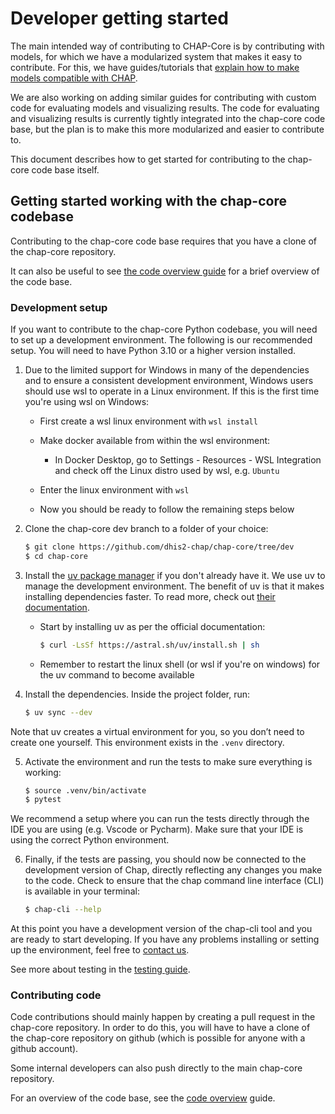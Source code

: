 # Developer getting started

The main intended way of contributing to CHAP-Core is by contributing with models, for which we have a modularized system that makes it easy to contribute.
For this, we have guides/tutorials that [explain how to make models compatible with CHAP](../external_models/making_external_models_compatible.rst).

We are also working on adding similar guides for contributing with custom code for evaluating models and visualizing results.
The code for evaluating and visualizing results is currently tightly integrated into the chap-core code base, but the plan is to 
make this more modularized and easier to contribute to.

This document describes how to get started for contributing to the chap-core code base itself. 


## Getting started working with the chap-core codebase

Contributing to the chap-core code base requires that you have a clone of the chap-core repository.

It can also be useful to see [the code overview guide](code_overview.rst) for a brief overview of the code base.

### Development setup

If you want to contribute to the chap-core Python codebase, you will need to set up a development environment. 
The following is our recommended setup. You will need to have Python 3.10 or a higher version installed.

1. Due to the limited support for Windows in many of the dependencies and to ensure a consistent development environment, 
Windows users should use wsl to operate in a Linux environment. If this is the first time you're using wsl on Windows:

    * First create a wsl linux environment with `wsl install`

    * Make docker available from within the wsl environment:

      * In Docker Desktop, go to Settings - Resources - WSL Integration and check off the Linux distro used by wsl, e.g. `Ubuntu`

    * Enter the linux environment with `wsl`

    * Now you should be ready to follow the remaining steps below

2. Clone the chap-core dev branch to a folder of your choice:

    ```bash
    $ git clone https://github.com/dhis2-chap/chap-core/tree/dev
    $ cd chap-core
    ```

3. Install the [uv package manager](https://docs.astral.sh/uv/getting-started/installation/) if you don't already have it. 
We use uv to manage the development environment. 
The benefit of uv is that it makes installing dependencies faster. 
To read more, check out [their documentation](https://docs.astral.sh/uv/getting-started/installation/).

    * Start by installing uv as per the official documentation:

      ```bash
      $ curl -LsSf https://astral.sh/uv/install.sh | sh
      ```

    * Remember to restart the linux shell (or wsl if you're on windows) for the uv command to become available

4. Install the dependencies. Inside the project folder, run:

      ```bash
      $ uv sync --dev
      ```

Note that uv creates a virtual environment for you, so you don’t need to create one yourself. 
This environment exists in the `.venv` directory. 

5. Activate the environment and run the tests to make sure everything is working:

      ```bash
      $ source .venv/bin/activate 
      $ pytest
      ```

We recommend a setup where you can run the tests directly through the IDE you are using (e.g. Vscode or Pycharm). 
Make sure that your IDE is using the correct Python environment.

6. Finally, if the tests are passing, you should now be connected to the development version of Chap, directly reflecting 
any changes you make to the code. Check to ensure that the chap command line interface (CLI) is available in your terminal:

      ```bash
      $ chap-cli --help
      ```

At this point you have a development version of the chap-cli tool and you are ready to start developing. 
If you have any problems installing or setting up the environment, feel free to [contact us](https://github.com/dhis2-chap/chap-core/wiki>). 

See more about testing in the [testing guide](testing.rst).


### Contributing code

Code contributions should mainly happen by creating a pull request in the chap-core repository. In order to do this, you
will have to have a clone of the chap-core repository on github (which is possible for anyone with a github account).

Some internal developers can also push directly to the main chap-core repository.

For an overview of the code base, see the [code overview](code_overview) guide.
